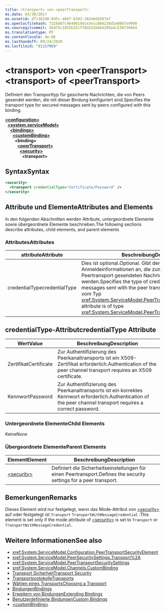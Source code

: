 ```yaml
---
title: <transport> von <peerTransport>
ms.date: 03/30/2017
ms.assetid: d7116240-845c-4b6f-b203-262de6b597ef
ms.openlocfilehash: 7328d67c4649010dce3e1c866238d1e0067e4990
ms.sourcegitcommit: 5b475c1855b32cf78d2d1bbb4295e4c236f39464
ms.translationtype: MT
ms.contentlocale: de-DE
ms.lasthandoff: 09/24/2020
ms.locfileid: "91157069"
---
```

# <a name="transport-of-peertransport"></a><span data-ttu-id="fa145-102">\<transport> von \<peerTransport></span><span class="sxs-lookup"><span data-stu-id="fa145-102">\<transport> of \<peerTransport></span></span>

<span data-ttu-id="fa145-103">Definiert den Transporttyp für gesicherte Nachrichten, die von Peers gesendet werden, die mit dieser Bindung konfiguriert sind.</span><span class="sxs-lookup"><span data-stu-id="fa145-103">Specifies the transport type for secured messages sent by peers configured with this binding.</span></span>  
  
[**\<configuration>**](../configuration-element.md)\
&nbsp;&nbsp;[**\<system.serviceModel>**](system-servicemodel.md)\
&nbsp;&nbsp;&nbsp;&nbsp;[**\<bindings>**](bindings.md)\
&nbsp;&nbsp;&nbsp;&nbsp;&nbsp;&nbsp;[**\<customBinding>**](custombinding.md)\
&nbsp;&nbsp;&nbsp;&nbsp;&nbsp;&nbsp;&nbsp;&nbsp;**\<binding>**\
&nbsp;&nbsp;&nbsp;&nbsp;&nbsp;&nbsp;&nbsp;&nbsp;&nbsp;&nbsp;[**\<peerTransport>**](peertransport.md)\
&nbsp;&nbsp;&nbsp;&nbsp;&nbsp;&nbsp;&nbsp;&nbsp;&nbsp;&nbsp;&nbsp;&nbsp;[**\<security>**](security-of-peertransport.md)\
&nbsp;&nbsp;&nbsp;&nbsp;&nbsp;&nbsp;&nbsp;&nbsp;&nbsp;&nbsp;&nbsp;&nbsp;&nbsp;&nbsp;**\<transport>**  
  
## <a name="syntax"></a><span data-ttu-id="fa145-104">Syntax</span><span class="sxs-lookup"><span data-stu-id="fa145-104">Syntax</span></span>  
  
```xml  
<security>
  <transport credentialType="Certificate/Password" />
</security>
```  
  
## <a name="attributes-and-elements"></a><span data-ttu-id="fa145-105">Attribute und Elemente</span><span class="sxs-lookup"><span data-stu-id="fa145-105">Attributes and Elements</span></span>  

 <span data-ttu-id="fa145-106">In den folgenden Abschnitten werden Attribute, untergeordnete Elemente sowie übergeordnete Elemente beschrieben.</span><span class="sxs-lookup"><span data-stu-id="fa145-106">The following sections describe attributes, child elements, and parent elements</span></span>  
  
### <a name="attributes"></a><span data-ttu-id="fa145-107">Attributes</span><span class="sxs-lookup"><span data-stu-id="fa145-107">Attributes</span></span>  
  
|<span data-ttu-id="fa145-108">attribute</span><span class="sxs-lookup"><span data-stu-id="fa145-108">Attribute</span></span>|<span data-ttu-id="fa145-109">Beschreibung</span><span class="sxs-lookup"><span data-stu-id="fa145-109">Description</span></span>|  
|---------------|-----------------|  
|<span data-ttu-id="fa145-110">credentialType</span><span class="sxs-lookup"><span data-stu-id="fa145-110">credentialType</span></span>|<span data-ttu-id="fa145-111">Dies ist optional.</span><span class="sxs-lookup"><span data-stu-id="fa145-111">Optional.</span></span> <span data-ttu-id="fa145-112">Gibt den Typ von Anmeldeinformationen an, die zum Überprüfen von über den Peertransport gesendeten Nachrichten verwendet werden.</span><span class="sxs-lookup"><span data-stu-id="fa145-112">Specifies the type of credentials used to verify messages sent with the peer transport.</span></span> <span data-ttu-id="fa145-113">Dieses Attribut ist vom Typ <xref:System.ServiceModel.PeerTransportCredentialType>.</span><span class="sxs-lookup"><span data-stu-id="fa145-113">This attribute is of type <xref:System.ServiceModel.PeerTransportCredentialType>.</span></span>|  
  
## <a name="credentialtype-attribute"></a><span data-ttu-id="fa145-114">credentialType-Attribut</span><span class="sxs-lookup"><span data-stu-id="fa145-114">credentialType Attribute</span></span>  
  
|<span data-ttu-id="fa145-115">Wert</span><span class="sxs-lookup"><span data-stu-id="fa145-115">Value</span></span>|<span data-ttu-id="fa145-116">Beschreibung</span><span class="sxs-lookup"><span data-stu-id="fa145-116">Description</span></span>|  
|-----------|-----------------|  
|<span data-ttu-id="fa145-117">Zertifikat</span><span class="sxs-lookup"><span data-stu-id="fa145-117">Certificate</span></span>|<span data-ttu-id="fa145-118">Zur Authentifizierung des Peerkanaltransports ist ein X509-Zertifikat erforderlich.</span><span class="sxs-lookup"><span data-stu-id="fa145-118">Authentication of the peer channel transport requires an X509 certificate.</span></span>|  
|<span data-ttu-id="fa145-119">Kennwort</span><span class="sxs-lookup"><span data-stu-id="fa145-119">Password</span></span>|<span data-ttu-id="fa145-120">Zur Authentifizierung des Peerkanaltransports ist ein korrektes Kennwort erforderlich.</span><span class="sxs-lookup"><span data-stu-id="fa145-120">Authentication of the peer channel transport requires a correct password.</span></span>|  
  
### <a name="child-elements"></a><span data-ttu-id="fa145-121">Untergeordnete Elemente</span><span class="sxs-lookup"><span data-stu-id="fa145-121">Child Elements</span></span>  

 <span data-ttu-id="fa145-122">Keine</span><span class="sxs-lookup"><span data-stu-id="fa145-122">None</span></span>  
  
### <a name="parent-elements"></a><span data-ttu-id="fa145-123">Übergeordnete Elemente</span><span class="sxs-lookup"><span data-stu-id="fa145-123">Parent Elements</span></span>  
  
|<span data-ttu-id="fa145-124">Element</span><span class="sxs-lookup"><span data-stu-id="fa145-124">Element</span></span>|<span data-ttu-id="fa145-125">Beschreibung</span><span class="sxs-lookup"><span data-stu-id="fa145-125">Description</span></span>|  
|-------------|-----------------|  
|[\<security>](security-of-peertransport.md)|<span data-ttu-id="fa145-126">Definiert die Sicherheitseinstellungen für einen Peertransport.</span><span class="sxs-lookup"><span data-stu-id="fa145-126">Defines the security settings for a peer transport.</span></span>|  
  
## <a name="remarks"></a><span data-ttu-id="fa145-127">Bemerkungen</span><span class="sxs-lookup"><span data-stu-id="fa145-127">Remarks</span></span>  

 <span data-ttu-id="fa145-128">Dieses Element wird nur festgelegt, wenn das Mode-Attribut von [\<security>](security-of-peertransport.md) auf oder festgelegt ist `Transport` `TransportWithMessageCredential` .</span><span class="sxs-lookup"><span data-stu-id="fa145-128">This element is set only if the mode attribute of [\<security>](security-of-peertransport.md) is set to `Transport` or `TransportWithMessageCredential`.</span></span>  
  
## <a name="see-also"></a><span data-ttu-id="fa145-129">Weitere Informationen</span><span class="sxs-lookup"><span data-stu-id="fa145-129">See also</span></span>

- <xref:System.ServiceModel.Configuration.PeerTransportSecurityElement>
- <xref:System.ServiceModel.PeerSecuritySettings.Transport%2A>
- <xref:System.ServiceModel.PeerTransportSecuritySettings>
- <xref:System.ServiceModel.Channels.CustomBinding>
- [<span data-ttu-id="fa145-130">Transport Sicherheit</span><span class="sxs-lookup"><span data-stu-id="fa145-130">Transport Security</span></span>](../../../wcf/feature-details/transport-security.md)
- [<span data-ttu-id="fa145-131">Transportprotokolle</span><span class="sxs-lookup"><span data-stu-id="fa145-131">Transports</span></span>](../../../wcf/feature-details/transports.md)
- [<span data-ttu-id="fa145-132">Wählen eines Transports</span><span class="sxs-lookup"><span data-stu-id="fa145-132">Choosing a Transport</span></span>](../../../wcf/feature-details/choosing-a-transport.md)
- [<span data-ttu-id="fa145-133">Bindungen</span><span class="sxs-lookup"><span data-stu-id="fa145-133">Bindings</span></span>](../../../wcf/bindings.md)
- [<span data-ttu-id="fa145-134">Erweitern von Bindungen</span><span class="sxs-lookup"><span data-stu-id="fa145-134">Extending Bindings</span></span>](../../../wcf/extending/extending-bindings.md)
- [<span data-ttu-id="fa145-135">Benutzerdefinierte Bindungen</span><span class="sxs-lookup"><span data-stu-id="fa145-135">Custom Bindings</span></span>](../../../wcf/extending/custom-bindings.md)
- [\<customBinding>](custombinding.md)
